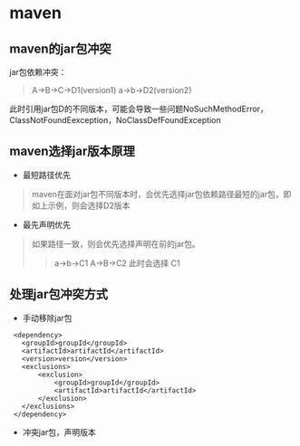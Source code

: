 # maven
 
## maven的jar包冲突
jar包依赖冲突：
> A->B->C->D1(version1)
> a->b->D2(version2)

此时引用jar包D的不同版本，可能会导致一些问题NoSuchMethodError，ClassNotFoundEexception，NoClassDefFoundException

## maven选择jar版本原理

* 最短路径优先
> maven在面对jar包不同版本时，会优先选择jar包依赖路径最短的jar包，即如上示例，则会选择D2版本
* 最先声明优先
> 如果路径一致，则会优先选择声明在前的jar包。
>> a->b->C1
>> A->B->C2
>> 此时会选择 C1

## 处理jar包冲突方式

* 手动移除jar包
```
 <dependency>
   <groupId>groupId</groupId>
   <artifactId>artifactId</artifactId>
   <version>version</version>
   <exclusions>
       <exclusion>
           <groupId>groupId</groupId>
           <artifactId>artifactId</artifactId>        
       </exclusion>
   </exclusions>
 </dependency>
```
* 冲突jar包，声明版本